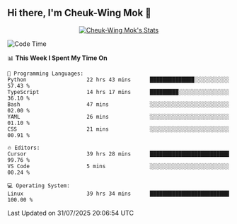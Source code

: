## Hi there, I'm Cheuk-Wing Mok 👋

<!--
**mozro0327/mozro0327** is a ✨ _special_ ✨ repository because its `README.md` (this file) appears on your GitHub profile.

Here are some ideas to get you started:

- 🔭 I’m currently working on ...
- 🌱 I’m currently learning ...
- 👯 I’m looking to collaborate on ...
- 🤔 I’m looking for help with ...
- 💬 Ask me about ...
- 📫 How to reach me: ...
- 😄 Pronouns: ...
- ⚡ Fun fact: ...
-->

<p align="center">
  <a href="https://github.com/mozro0327" class="rich-diff-level-one">
    <img src="https://github-readme-stats.vercel.app/api?username=mozro0327&title_color=333&text_color=777" alt="Cheuk-Wing Mok's Stats" >
    <!-- &hide=issues
    <img src="https://github-readme-stats.vercel.app/api?username=mozro0327&hide=issues&title_color=333&text_color=777" alt="Cheuk-Wing Mok's Stats" >
    -->
  </a>
</p>

<!--START_SECTION:waka-->
![Code Time](http://img.shields.io/badge/Code%20Time-3%2C680%20hrs%2040%20mins-blue)

📊 **This Week I Spent My Time On** 

```text
💬 Programming Languages: 
Python                   22 hrs 43 mins      ██████████████░░░░░░░░░░░   57.43 % 
TypeScript               14 hrs 17 mins      █████████░░░░░░░░░░░░░░░░   36.10 % 
Bash                     47 mins             ░░░░░░░░░░░░░░░░░░░░░░░░░   02.00 % 
YAML                     26 mins             ░░░░░░░░░░░░░░░░░░░░░░░░░   01.10 % 
CSS                      21 mins             ░░░░░░░░░░░░░░░░░░░░░░░░░   00.91 % 

🔥 Editors: 
Cursor                   39 hrs 28 mins      █████████████████████████   99.76 % 
VS Code                  5 mins              ░░░░░░░░░░░░░░░░░░░░░░░░░   00.24 % 

💻 Operating System: 
Linux                    39 hrs 34 mins      █████████████████████████   100.00 % 
```


 Last Updated on 31/07/2025 20:06:54 UTC
<!--END_SECTION:waka-->
